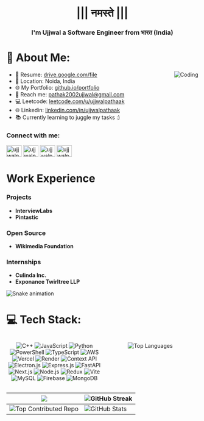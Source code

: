 

<h1 align="center">||| नमस्ते |||</h1>
<h3 align="center">I'm Ujjwal a Software Engineer from भारत (India)</h3>

# 💫 About Me:
<img align="right" alt="Coding" src="https://media.tenor.com/GfSX-u7VGM4AAAAC/coding.gif">

- 📄 Resume: [drive.google.com/file](https://drive.google.com/file/d/1NCjYLDoS8K5swuyCyP_cz_vX12nbSnn5/view?usp=sharing)
- 📍 Location: Noida, India
- 🌐 My Portfolio: [github.io/portfolio](https://ujjwalpathak.github.io/portfolio/)
- 📧 Reach me: pathak2002ujjwal@gmail.com
- 💻 Leetcode: [leetcode.com/u/ujjwalpathaak](https://leetcode.com/u/ujjwalpathaak/)
- 🌐 Linkedin: [linkedin.com/in/ujjwalpathaak](https://www.linkedin.com/in/ujjwalpathaak/)
- 📚 Currently learning to juggle my tasks :)

<h3 align="left">Connect with me:</h3>
<p align="left">
<a href="https://linkedin.com/in/ujjwalpathaak" target="blank"><img align="center" src="https://raw.githubusercontent.com/rahuldkjain/github-profile-readme-generator/master/src/images/icons/Social/linked-in-alt.svg" alt="ujjwalpathaak" height="30" width="40" /></a>
<a href="https://instagram.com/ujjwalpathaak" target="blank"><img align="center" src="https://raw.githubusercontent.com/rahuldkjain/github-profile-readme-generator/master/src/images/icons/Social/instagram.svg" alt="ujjwalpathaak" height="30" width="40" /></a>
<a href="https://www.leetcode.com/ujjwalpathaak" target="blank"><img align="center" src="https://raw.githubusercontent.com/rahuldkjain/github-profile-readme-generator/master/src/images/icons/Social/leet-code.svg" alt="ujjwalpathaak" height="30" width="40" /></a>
<a href="https://twitter.com/ujjwalpathaak" target="blank"><img align="center" src="https://raw.githubusercontent.com/rahuldkjain/github-profile-readme-generator/master/src/images/icons/Social/twitter.svg" alt="ujjwalpathaak" height="30" width="40" /></a>
</p>

# Work Experience

### Projects
- **InterviewLabs**
- **Pintastic**

### Open Source
- **Wikimedia Foundation**

### Internships
- **Culinda Inc.**
- **Exponance Twirltree LLP**

![Snake animation](https://github.com/eagrundy/eagrundy/blob/output/github-contribution-grid-snake.svg)

# 💻 Tech Stack:
<div style="display: flex; justify-content: space-between;">
    <div style="flex: 1;">
        <p align="center">
            <img src="https://img.shields.io/badge/c++-%2300599C.svg?style=flat-square&logo=c%2B%2B&logoColor=white" alt="C++">
            <img src="https://img.shields.io/badge/javascript-%23323330.svg?style=flat-square&logo=javascript&logoColor=%23F7DF1E" alt="JavaScript">
            <img src="https://img.shields.io/badge/python-3670A0?style=flat-square&logo=python&logoColor=ffdd54" alt="Python">
            <img src="https://img.shields.io/badge/PowerShell-%235391FE.svg?style=flat-square&logo=powershell&logoColor=white" alt="PowerShell">
            <img src="https://img.shields.io/badge/typescript-%23007ACC.svg?style=flat-square&logo=typescript&logoColor=white" alt="TypeScript">
            <img src="https://img.shields.io/badge/AWS-%23FF9900.svg?style=flat-square&logo=amazon-aws&logoColor=white" alt="AWS">
            <img src="https://img.shields.io/badge/vercel-%23000000.svg?style=flat-square&logo=vercel&logoColor=white" alt="Vercel">
            <img src="https://img.shields.io/badge/Render-%46E3B7.svg?style=flat-square&logo=render&logoColor=white" alt="Render">
            <img src="https://img.shields.io/badge/Context--Api-000000?style=flat-square&logo=react" alt="Context API">
            <img src="https://img.shields.io/badge/Electron-191970?style=flat-square&logo=Electron&logoColor=white" alt="Electron.js">
            <img src="https://img.shields.io/badge/express.js-%23404d59.svg?style=flat-square&logo=express&logoColor=%2361DAFB" alt="Express.js">
            <img src="https://img.shields.io/badge/FastAPI-005571?style=flat-square&logo=fastapi" alt="FastAPI">
            <img src="https://img.shields.io/badge/Next-black?style=flat-square&logo=next.js&logoColor=white" alt="Next.js">
            <img src="https://img.shields.io/badge/node.js-6DA55F?style=flat-square&logo=node.js&logoColor=white" alt="Node.js">
            <img src="https://img.shields.io/badge/redux-%23593d88.svg?style=flat-square&logo=redux&logoColor=white" alt="Redux">
            <img src="https://img.shields.io/badge/vite-%23646CFF.svg?style=flat-square&logo=vite&logoColor=white" alt="Vite">
            <img src="https://img.shields.io/badge/mysql-4479A1.svg?style=flat-square&logo=mysql&logoColor=white" alt="MySQL">
            <img src="https://img.shields.io/badge/firebase-a08021?style=flat-square&logo=firebase&logoColor=ffcd34" alt="Firebase">
            <img src="https://img.shields.io/badge/MongoDB-%234ea94b.svg?style=flat-square&logo=mongodb&logoColor=white" alt="MongoDB">
        </p>
    </div>
    <div style="flex: 1;">
        <p align="center">
            <img src="https://github-readme-stats.vercel.app/api/top-langs/?username=Ujjwalpathaak&theme=dark&hide_border=false&include_all_commits=true&count_private=true&layout=compact" alt="Top Languages">
        </p>
    </div>
</div>

| ![](https://quotes-github-readme.vercel.app/api?type=horizontal&theme=radical) | ![GitHub Streak](https://github-readme-streak-stats.herokuapp.com/?user=Ujjwalpathaak&theme=dark&hide_border=false) |
| --- | --- |
| ![Top Contributed Repo](https://github-contributor-stats.vercel.app/api?username=Ujjwalpathaak&limit=5&theme=dark&combine_all_yearly_contributions=true) | ![GitHub Stats](https://github-readme-stats.vercel.app/api?username=Ujjwalpathaak&theme=dark&hide_border=false&include_all_commits=true&count_private=true) |
